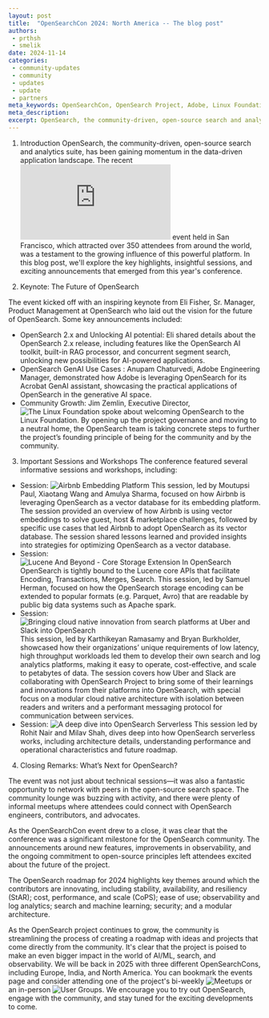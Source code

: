 ```yaml
---
layout: post
title:  "OpenSearchCon 2024: North America -- The blog post"
authors:
 - prthsh
 - smelik
date: 2024-11-14
categories:
 - community-updates
 - community
 - updates
 - update
 - partners
meta_keywords: OpenSearchCon, OpenSearch Project, Adobe, Linux Foundation, GenAI, Vector Search, OpenSearch Software Foundation, Airbnb, Lucene, Cloud, OpenSearch Serverless, Uber, Slack, OpenSearchCon North America
meta_description: 
excerpt: OpenSearch, the community-driven, open-source search and analytics suite, has been gaining momentum in the data-driven application landscape. The recent OpenSearchCon North America 2024 event held in San Francisco, which attracted over 350 attendees from around the world, was a testament to the growing influence of this powerful platform. In this blog post, we'll explore the key highlights, insightful sessions, and exciting announcements that emerged from this year's conference.
---
```



1. Introduction 
OpenSearch, the community-driven, open-source search and analytics suite, has been gaining momentum in the data-driven application landscape. The recent ![OpenSearchCon North America 2024](https://opensearch.org/events/opensearchcon/2024/north-america/index.html) event held in San Francisco, which attracted over 350 attendees from around the world, was a testament to the growing influence of this powerful platform. In this blog post, we'll explore the key highlights, insightful sessions, and exciting announcements that emerged from this year's conference.

2. Keynote: The Future of OpenSearch

The event kicked off with an inspiring keynote from Eli Fisher, Sr. Manager, Product Management at OpenSearch who laid out the vision for the future of OpenSearch. Some key announcements included:

* OpenSearch 2.x and Unlocking AI potential: Eli shared details about the OpenSearch 2.x release, including features like the OpenSearch AI toolkit, built-in RAG processor, and concurrent segment search, unlocking new possibilities for AI-powered applications.
* OpenSearch GenAI Use Cases : Anupam Chaturvedi, Adobe Engineering Manager, demonstrated how Adobe is leveraging OpenSearch for its Acrobat GenAI assistant, showcasing the practical applications of OpenSearch in the generative AI space.
* Community Growth: Jim Zemlin, Executive Director, ![The Linux Foundation](https://www.linuxfoundation.org/) spoke about welcoming OpenSearch to the Linux Foundation. By opening up the project governance and moving to a neutral home, the OpenSearch team is taking concrete steps to further the project’s founding principle of being for the community and by the community. 

3. Important Sessions and Workshops
The conference featured several informative sessions and workshops, including:

* Session: ![Airbnb Embedding Platform](https://www.youtube.com/watch?v=kpWQ55hVF90)
    This session, led by Moutupsi Paul, Xiaotang Wang and Amulya Sharma, focused on how Airbnb is leveraging OpenSearch as a vector database for its embedding platform. The session provided an overview of how Airbnb is using vector embeddings to solve guest, host & marketplace challenges, followed by specific use cases that led Airbnb to adopt OpenSearch as its vector database. The session shared lessons learned and provided insights into strategies for optimizing OpenSearch as a vector database.
* Session: ![Lucene And Beyond - Core Storage Extension In OpenSearch](https://youtu.be/-_mXJqvPw0o?si=7Lb1Y__uAZ7ZCc66)
    OpenSearch is tightly bound to the Lucene core APIs that facilitate Encoding, Transactions, Merges, Search. This session, led by Samuel Herman, focused on how the OpenSearch storage encoding can be extended to popular formats (e.g. Parquet, Avro) that are readable by public big data systems such as Apache spark. 
* Session: ![Bringing cloud native innovation from search platforms at Uber and Slack into OpenSearch](https://youtu.be/iZrFVqvTD9s?si=loButiXx8zm2PHob)
    This session, led by Karthikeyan Ramasamy and Bryan Burkholder, showcased how their organizations’ unique requirements of low latency, high throughput workloads led them to develop their own search and log analytics platforms, making it easy to operate, cost-effective, and scale to petabytes of data. The session covers how Uber and Slack are collaborating with OpenSearch Project to bring some of their learnings and innovations from their platforms into OpenSearch, with special focus on a modular cloud native architecture with isolation between readers and writers and a performant messaging protocol for communication between services. 
* Session: ![A deep dive into OpenSearch Serverless](https://www.youtube.com/watch?v=JPo_uF4Fw4M)
    This session led by Rohit Nair and Milav Shah, dives deep into how OpenSearch serverless works, including architecture details, understanding performance and operational characteristics and future roadmap.

4. Closing Remarks: What’s Next for OpenSearch?

The event was not just about technical sessions—it was also a fantastic opportunity to network with peers in the open-source search space. The community lounge was buzzing with activity, and there were plenty of informal meetups where attendees could connect with OpenSearch engineers, contributors, and advocates.

As the OpenSearchCon event drew to a close, it was clear that the conference was a significant milestone for the OpenSearch community. The announcements around new features, improvements in observability, and the ongoing commitment to open-source principles left attendees excited about the future of the project.

The OpenSearch roadmap for 2024 highlights key themes around which the contributors are innovating, including stability, availability, and resiliency (StAR); cost, performance, and scale (CoPS); ease of use; observability and log analytics; search and machine learning; security; and a modular architecture.

As the OpenSearch project continues to grow, the community is streamlining the process of creating a roadmap with ideas and projects that come directly from the community. It's clear that the project is poised to make an even bigger impact in the world of AI/ML, search, and observability. We will be back in 2025 with three different OpenSearchCons, including Europe, India, and North America. You can bookmark the events page and consider attending one of the project's bi-weekly ![Meetups](https://www.meetup.com/opensearch/) or an in-person ![User Groups](https://www.meetup.com/pro/opensearchproject/). We encourage you to try out OpenSearch, engage with the community, and stay tuned for the exciting developments to come.

